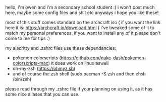 hello, i'm owen and i'm a secondary school student :) i won't post much here, maybe some config files and shit etc
anyways i hope you like these!

most of this stuff comes standard on the archcraft iso ( if you want the link here it is: https://archcraft.io/download.html )
i've tweaked some of it to match my personal preferences. if you want to install any of it please don't come to me for tips :)

my alacritty and .zshrc files use these dependancies:
 - pokemon colorscripts (https://github.com/nuke-dash/pokemon-colorscripts-mac) it does work on linux aswell
 - oh-my-zsh (https://ohmyz.sh)
 - and of course the zsh shell (sudo pacman -S zsh and then chsh /bin/zsh)

please read through my .zshrc file if your planning on using it, as it has some nice aliases that you can use.
